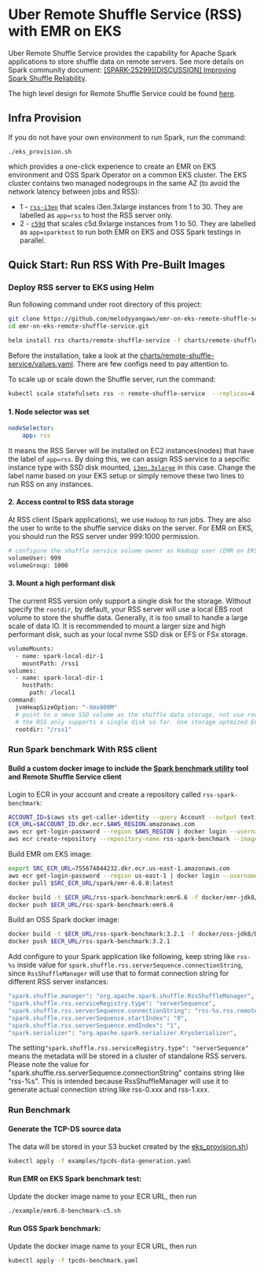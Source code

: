 # Uber Remote Shuffle Service (RSS) with EMR on EKS

Uber Remote Shuffle Service provides the capability for Apache Spark applications to store shuffle data 
on remote servers. See more details on Spark community document: 
[[SPARK-25299][DISCUSSION] Improving Spark Shuffle Reliability](https://docs.google.com/document/d/1uCkzGGVG17oGC6BJ75TpzLAZNorvrAU3FRd2X-rVHSM/edit?ts=5e3c57b8).

The high level design for Remote Shuffle Service could be found [here](https://github.com/uber/RemoteShuffleService/blob/master/docs/server-high-level-design.md).

## Infra Provision
If you do not have your own environment to run Spark, run the command:
```
./eks_provision.sh
```
which provides a one-click experience to create an EMR on EKS environment and OSS Spark Operator on a common EKS cluster. The EKS cluster contains two managed nodegroups in the same AZ (to avoid the network latency between jobs and RSS):
- 1 - [`rss-i3en`](https://github.com/melodyyangaws/emr-on-eks-remote-shuffle-service/blob/de77e588a2c89080e448f75321f4174a51c77799/eks_provision.sh#L92) that scales i3en.3xlarge instances from 1 to 30. They are labelled as `app=rss` to host the RSS server only.
- 2 - [`c59d`](https://github.com/melodyyangaws/emr-on-eks-remote-shuffle-service/blob/e81ed02da9a470889dd806a7be6ed9f160510563/eks_provision.sh#L111) that scales c5d.9xlarge instances from 1 to 50. They are labelled as `app=sparktest` to run both EMR on EKS and OSS Spark testings in parallel.

## Quick Start: Run RSS With Pre-Built Images

### Deploy RSS server to EKS using Helm

Run following command under root directory of this project:

```bash
git clone https://github.com/melodyyangaws/emr-on-eks-remote-shuffle-service.git
cd emr-on-eks-remote-shuffle-service.git

helm install rss charts/remote-shuffle-service -f charts/remote-shuffle-service/values.yaml -n remote-shuffle-service --create-namespace
```

Before the installation, take a look at the [charts/remote-shuffle-service/values.yaml](./charts/remote-shuffle-service/values.yaml). There are few configs need to pay attention to. 

To scale up or scale down the Shuffle server, run the command:
```bash
kubectl scale statefulsets rss -n remote-shuffle-service  --replicas=4
```


#### 1. Node selector was set
```yaml
nodeSelector:
    app: rss
```    
It means the RSS Server will be installed on EC2 instances(nodes) that have the label of `app=rss`. By doing this, we can assign RSS service to a sepcific instance type with SSD disk mounted, [`i3en.3xlarge`](https://github.com/melodyyangaws/emr-on-eks-remote-shuffle-service/blob/de77e588a2c89080e448f75321f4174a51c77799/eks_provision.sh#L98) in this case. Change the label name based on your EKS setup or simply remove these two lines to run RSS on any instances.

#### 2. Access control to RSS data storage 
At RSS client (Spark applications), we use `Hadoop` to run jobs. They are also the user to write to the shuffle service disks on the server. For EMR on EKS, you should run the RSS server under 999:1000 permission.
```bash
# configure the shuffle service volume owner as Hadoop user (EMR on EKS is 999:1000, OSS Spark is 1000:1000)
volumeUser: 999
volumeGroup: 1000

```
#### 3. Mount a high performant disk
The current RSS version only support a single disk for the storage. 
Without specify the `rootdir`, by default, your RSS server will use a local EBS root volume to store the shuffle data. Generally, it is too small to handle a large scale of data IO. It is recommended to mount a larger size and high performant disk, such as your local nvme SSD disk or EFS or FSx storage.

```bash
volumeMounts:
  - name: spark-local-dir-1
    mountPath: /rss1
volumes:
  - name: spark-local-dir-1
    hostPath:
      path: /local1
command:
  jvmHeapSizeOption: "-Xmx800M"
  # point to a nmve SSD volume as the shuffle data storage, not use root volume.
  # the RSS only supports a single disk so far. Use storage optmized EC2 instance type.
  rootdir: "/rss1"
```

### Run Spark benchmark With RSS client

#### Build a custom docker image to include the [Spark benchmark utility](https://github.com/aws-samples/emr-on-eks-benchmark#spark-on-kubernetes-benchmark-utility) tool and Remote Shuffle Service client

Login to ECR in your account and create a repository called `rss-spark-benchmark`:
```bash
ACCOUNT_ID=$(aws sts get-caller-identity --query Account --output text)
ECR_URL=$ACCOUNT_ID.dkr.ecr.$AWS_REGION.amazonaws.com
aws ecr get-login-password --region $AWS_REGION | docker login --username AWS --password-stdin $ECR_URL
aws ecr create-repository --repository-name rss-spark-benchmark --image-scanning-configuration scanOnPush=true
```

Build EMR om EKS image:
```bash
export SRC_ECR_URL=755674844232.dkr.ecr.us-east-1.amazonaws.com
aws ecr get-login-password --region us-east-1 | docker login --username AWS --password-stdin $SRC_ECR_URL
docker pull $SRC_ECR_URL/spark/emr-6.6.0:latest

docker build -t $ECR_URL/rss-spark-benchmark:emr6.6 -f docker/emr-jdk8/Dockerfile --build-arg SPARK_BASE_IMAGE=$SRC_ECR_URL/spark/emr-6.6.0:latest .
docker push $ECR_URL/rss-spark-benchmark:emr6.6
```

Build an OSS Spark docker image:
```bash
docker build -t $ECR_URL/rss-spark-benchmark:3.2.1 -f docker/oss-jdk8/Dockerfile --build-arg SPARK_BASE_IMAGE=ghcr.io/datapunchorg/spark:spark-3.2.1-1643336295 .
docker push $ECR_URL/rss-spark-benchmark:3.2.1
```
Add configure to your Spark application like following, keep string like `rss-%s` inside value for `spark.shuffle.rss.serverSequence.connectionString`, since `RssShuffleManager` will use that to format connection string for different RSS server instances:
```bash
"spark.shuffle.manager": "org.apache.spark.shuffle.RssShuffleManager",
"spark.shuffle.rss.serviceRegistry.type": "serverSequence",
"spark.shuffle.rss.serverSequence.connectionString": "rss-%s.rss.remote-shuffle-service.svc.cluster.local:9338",
"spark.shuffle.rss.serverSequence.startIndex": "0",
"spark.shuffle.rss.serverSequence.endIndex": "1",
"spark.serializer": "org.apache.spark.serializer.KryoSerializer",
```
The setting`"spark.shuffle.rss.serviceRegistry.type": "serverSequence"` means the metadata will be stored in a cluster of standalone RSS servers.
Please note the value for "spark.shuffle.rss.serverSequence.connectionString" contains string like "rss-%s". This is intended because 
RssShuffleManager will use it to generate actual connection string like rss-0.xxx and rss-1.xxx. 


### Run Benchmark

#### Generate the TCP-DS source data
The data will be stored in your S3 bucket created by the [eks_provision.sh](./eks_provision.sh))
```bash
kubectl apply -f examples/tpcds-data-generation.yaml
```

#### Run EMR on EKS Spark benchmark test:
Update the docker image name to your ECR URL, then run
```bash
./example/emr6.8-benchmark-c5.sh
````

#### Run OSS Spark benchmark:
Update the docker image name to your ECR URL, then run
```bash
kubectl apply -f tpcds-benchmark.yaml
```
